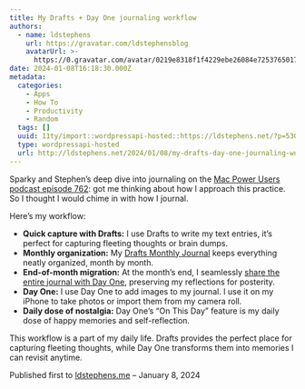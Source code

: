 ```yaml
---
title: My Drafts + Day One journaling workflow
authors:
  - name: ldstephens
    url: https://gravatar.com/ldstephensblog
    avatarUrl: >-
      https://0.gravatar.com/avatar/0219e8318f1f4229ebe26084e7253765017f43ca0c631be37dc6d0b8ad6e40a4?s=96&d=identicon&r=G
date: 2024-01-08T16:18:30.000Z
metadata:
  categories:
    - Apps
    - How To
    - Productivity
    - Random
  tags: []
  uuid: 11ty/import::wordpressapi-hosted::https://ldstephens.net/?p=5306
  type: wordpressapi-hosted
  url: http://ldstephens.net/2024/01/08/my-drafts-day-one-journaling-workflow/
---
```

Sparky and Stephen’s deep dive into journaling on the [Mac Power Users podcast episode 762](https://overcast.fm/+FrCG3vauU): got me thinking about how I approach this practice. So I thought I would chime in with how I journal.

Here’s my workflow:

-   **Quick capture with Drafts:** I use Drafts to write my text entries, it’s perfect for capturing fleeting thoughts or brain dumps.
-   **Monthly organization:** My [Drafts Monthly Journal](https://actions.getdrafts.com/a/1Zk) keeps everything neatly organized, month by month.
-   **End-of-month migration:** At the month’s end, I seamlessly [share the entire journal with Day One](https://actions.getdrafts.com/a/2Gs), preserving my reflections for posterity.
-   **Day One:** I use Day One to add images to my journal. I use it on my iPhone to take photos or import them from my camera roll.
-   **Daily dose of nostalgia:** Day One’s “On This Day” feature is my daily dose of happy memories and self-reflection.

This workflow is a part of my daily life. Drafts provides the perfect place for capturing fleeting thoughts, while Day One transforms them into memories I can revisit anytime.

Published first to [ldstephens.me](https://ldstephens.me/my-drafts-day-one-journaling-workflow) – January 8, 2024